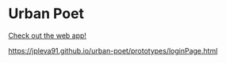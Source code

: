 # Urban Poet

[Check out the web app!](https://serene-sierra-44356.herokuapp.com "Urban Poet")

https://jpleva91.github.io/urban-poet/prototypes/loginPage.html
